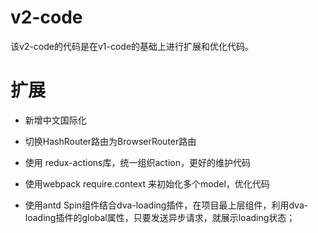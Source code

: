 # v2-code

该v2-code的代码是在v1-code的基础上进行扩展和优化代码。

# 扩展
- 新增中文国际化

- 切换HashRouter路由为BrowserRouter路由

- 使用 redux-actions库，统一组织action，更好的维护代码

- 使用webpack require.context 来初始化多个model，优化代码

- 使用antd Spin组件结合dva-loading插件，在项目最上层组件，利用dva-loading插件的global属性，只要发送异步请求，就展示loading状态；
